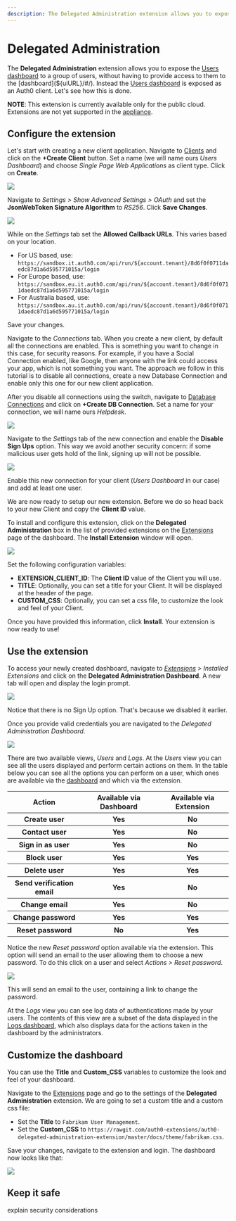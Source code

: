```yaml
---
description: The Delegated Administration extension allows you to expose the Users dashboard to a group of users, without allowing them access to the dashboard.
---
```


# Delegated Administration

The **Delegated Administration** extension allows you to expose the [Users dashboard](${uiURL}/#/users) to a group of users, without having to provide access to them to the [dashboard](${uiURL}/#/). Instead the [Users dashboard](${uiURL}/#/users) is exposed as an Auth0 client. Let's see how this is done.

**NOTE**: This extension is currently available only for the public cloud. Extensions are not yet supported in the [appliance](/appliance).

## Configure the extension

Let's start with creating a new client application. Navigate to [Clients](${uiURL}/#/applications) and click on the **+Create Client** button. Set a name (we will name ours *Users Dashboard*) and choose *Single Page Web Applications* as client type. Click on **Create**.

![](/media/articles/extensions/delegated-admin/create-client.png)

Navigate to *Settings > Show Advanced Settings > OAuth* and set the **JsonWebToken Signature Algorithm** to *RS256*. Click **Save Changes**.

![](/media/articles/extensions/delegated-admin/set-rs256.png)

While on the *Settings* tab set the **Allowed Callback URLs**. This varies based on your location.
- For US based, use: `https://sandbox.it.auth0.com/api/run/${account.tenant}/8d6f0f0711daedc87d1a6d595771015a/login`
- For Europe based, use: `https://sandbox.eu.it.auth0.com/api/run/${account.tenant}/8d6f0f0711daedc87d1a6d595771015a/login`
- For Australia based, use: `https://sandbox.au.it.auth0.com/api/run/${account.tenant}/8d6f0f0711daedc87d1a6d595771015a/login`

Save your changes.

Navigate to the *Connections* tab. When you create a new client, by default all the connections are enabled. This is something you want to change in this case, for security reasons. For example, if you have a Social Connection enabled, like Google, then anyone with the link could access your app, which is not something you want. The approach we follow in this tutorial is to disable all connections, create a new Database Connection and enable only this one for our new client application.

After you disable all connections using the switch, navigate to [Database Connections](${uiURL}/#/connections/database) and click on **+Create DB Connection**. Set a name for your connection, we will name ours *Helpdesk*. 

![](/media/articles/extensions/delegated-admin/create-connection.png)

Navigate to the *Settings* tab of the new connection and enable the **Disable Sign Ups** option. This way we avoid another security concern: if some malicious user gets hold of the link, signing up will not be possible. 

![](/media/articles/extensions/delegated-admin/disable-signup.png)

Enable this new connection for your client (*Users Dashboard* in our case) and add at least one user.

We are now ready to setup our new extension. Before we do so head back to your new Client and copy the **Client ID** value.

To install and configure this extension, click on the **Delegated Administration** box in the list of provided extensions on the [Extensions](${uiURL}/#/extensions) page of the dashboard. The **Install Extension** window will open.

![](/media/articles/extensions/delegated-admin/install-extension.png)


Set the following configuration variables:

- **EXTENSION_CLIENT_ID**: The **Client ID** value of the Client you will use.
- **TITLE**: Optionally, you can set a title for your Client. It will be displayed at the header of the page.
- **CUSTOM_CSS**: Optionally, you can set a css file, to customize the look and feel of your Client.

Once you have provided this information, click **Install**. Your extension is now ready to use!


## Use the extension

To access your newly created dashboard, navigate to *[Extensions](${uiURL}/#/extensions) > Installed Extensions* and click on the **Delegated Administration Dashboard**. A new tab will open and display the login prompt. 

![](/media/articles/extensions/delegated-admin/login-prompt.png)

Notice that there is no Sign Up option. That's because we disabled it earlier. 

Once you provide valid credentials you are navigated to the *Delegated Administration Dashboard*.

![](/media/articles/extensions/delegated-admin/standard-dashboard.png)

There are two available views, *Users* and *Logs*. At the *Users* view you can see all the users displayed and perform certain actions on them. In the table below you can see all the options you can perform on a user, which ones are available via the [dashboard](${uiURL}/#/) and which via the extension. 

<table class="table">
    <tr>
        <th>Action</th>
        <th> Available via Dashboard </th>
        <th> Available via Extension </th>
    </tr>
    <tr>
        <th>Create user</th>
        <th>Yes</th>
        <th>No</th>
    </tr>
    <tr>
        <th>Contact user</th>
        <th>Yes</th>
        <th>No</th>
    </tr>
    <tr>
        <th>Sign in as user</th>
        <th>Yes</th>
        <th>No</th>
    </tr>
    <tr>
        <th>Block user</th>
        <th>Yes</th>
        <th>Yes</th>
    </tr>
    <tr>
        <th>Delete user</th>
        <th>Yes</th>
        <th>Yes</th>
    </tr>
    <tr>
        <th>Send verification email</th>
        <th>Yes</th>
        <th>No</th>
    </tr>
    <tr>
        <th>Change email</th>
        <th>Yes</th>
        <th>No</th>
    </tr>
    <tr>
        <th>Change password</th>
        <th>Yes</th>
        <th>Yes</th>
    </tr>
    <tr>
        <th>Reset password</th>
        <th>No</th>
        <th>Yes</th>
    </tr>
</table>

Notice the new *Reset password* option available via the extension. This option will send an email to the user allowing them to choose a new password. To do this click on a user and select *Actions > Reset password*.

![](/media/articles/extensions/delegated-admin/reset-pass-01.png)

This will send an email to the user, containing a link to change the password.

At the *Logs* view you can see log data of authentications made by your users. The contents of this view are a subset of the data displayed in the [Logs dashboard](${uiURL}/#/logs), which also displays data for the actions taken in the dashboard by the administrators.


## Customize the dashboard

You can use the **Title** and **Custom_CSS** variables to customize the look and feel of your dashboard. 

Navigate to the [Extensions](${uiURL}/#/extensions) page and go to the settings of the **Delegated Administration** extension. We are going to set a custom title and a custom css file:
- Set the **Title** to `Fabrikam User Management`.
- Set the **Custom_CSS** to `https://rawgit.com/auth0-extensions/auth0-delegated-administration-extension/master/docs/theme/fabrikam.css`.

Save your changes, navigate to the extension and login. The dashboard now looks like that:

![](/media/articles/extensions/delegated-admin/custom-dashboard.png)


## Keep it safe

explain security considerations

